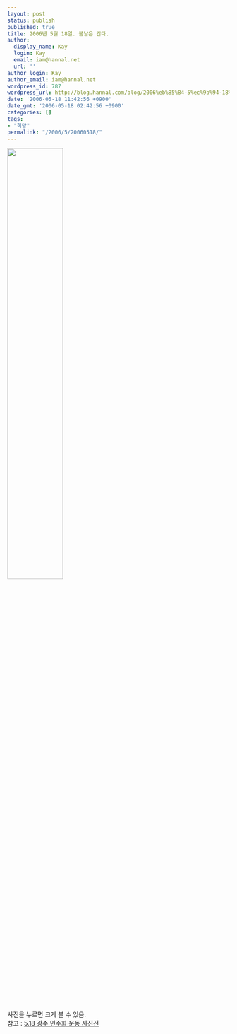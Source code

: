 ```yaml
---
layout: post
status: publish
published: true
title: 2006년 5월 18일. 봄날은 간다.
author:
  display_name: Kay
  login: Kay
  email: iam@hannal.net
  url: ''
author_login: Kay
author_email: iam@hannal.net
wordpress_id: 787
wordpress_url: http://blog.hannal.com/blog/2006%eb%85%84-5%ec%9b%94-18%ec%9d%bc/
date: '2006-05-18 11:42:56 +0900'
date_gmt: '2006-05-18 02:42:56 +0900'
categories: []
tags:
- "희망"
permalink: "/2006/5/20060518/"
---
```

<p class="centerphoto"><a href="http://blog.hannal.com/wp-content/old_uploads/mooyook2_4982395-badasomi.jpg" rel="lightbox"><img src="http://blog.hannal.com/wp-content/old_uploads/mooyook2_4982395-badasomi.jpg" width="50%" /></a><br />
사진을 누르면 크게 볼 수 있음.<br />
참고 : <a href="http://blog.naver.com/badasomi/110004361047">5.18 광주 민주화 운동 사진전</a></p>
